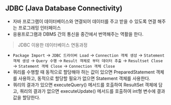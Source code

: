 ## JDBC (Java Database Connectivity)

- 자바 프로그램이 데이터베이스와 연결되어 데이터를 주고 받을 수 있도록 연결 해주는 프로그래밍 인터페이스
- 응용프로그램과 DBMS 간의 통신을 중간에서 번역해주는 역활을 한다.

> JDBC 이용한 데이터베이스 연동과정
> 
- `Package Import` → `JDBC 드라이버 Load` → `Connection 객체 생성` → `Statement 객체 생성` → `Query 수행` → `Result 객체로 부터 데이터 추출` → `Resultset Close` → `Statement 객체 Close` → `Connection 객체 Close`
- 쿼리를 수행할 때 동적으로 할당해야 하는 값이 있으면 PreparedStatement 객체를 사용하고, 동적으로 할당할 필요가 없으면 Statement 객체를 사용한다.
- 쿼리의 결과가 있으면 executeQuery() 메서드를 호출하여 ResultSet 객체에 담고, 쿼리의 결과가 없으면 executeUpdate() 메서드를 호출하여 int형 변수에 결과 값을 할당한다.

